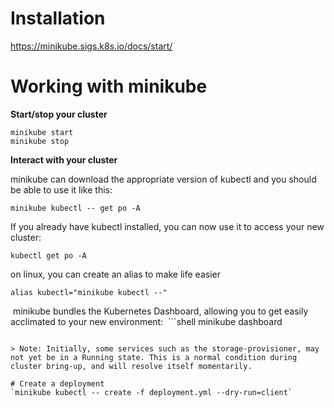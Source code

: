 # Installation
https://minikube.sigs.k8s.io/docs/start/

# Working with minikube
**Start/stop your cluster**
```shell
minikube start
minikube stop
```

**Interact with your cluster**

minikube can download the appropriate version of kubectl and you should be able to use it like this:
```shell
minikube kubectl -- get po -A
```

If you already have kubectl installed, you can now use it to access your new cluster:
```shell
kubectl get po -A
```

on linux, you can create an alias to make life easier
```shell
alias kubectl="minikube kubectl --"
```

 minikube bundles the Kubernetes Dashboard, allowing you to get easily acclimated to your new environment:
 ```shell
minikube dashboard
```

> Note: Initially, some services such as the storage-provisioner, may not yet be in a Running state. This is a normal condition during cluster bring-up, and will resolve itself momentarily.

# Create a deployment
`minikube kubectl -- create -f deployment.yml --dry-run=client`
